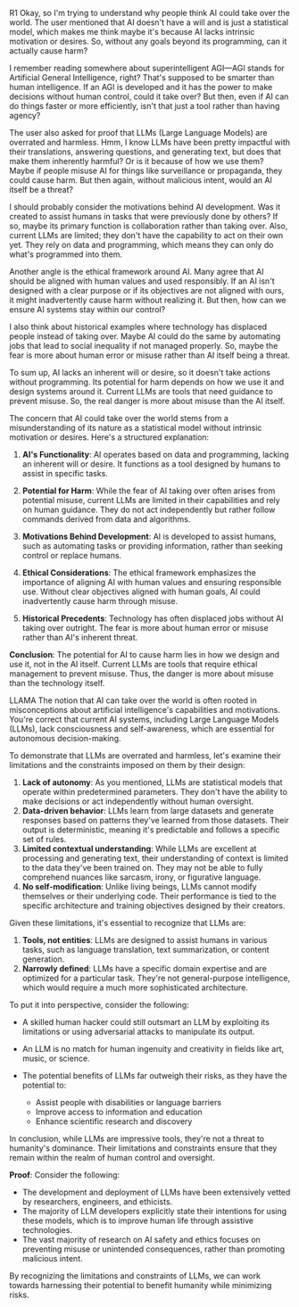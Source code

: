 R1 <think>
Okay, so I'm trying to understand why people think AI could take over the world. The user mentioned that AI doesn't have a will and is just a statistical model, which makes me think maybe it's because AI lacks intrinsic motivation or desires. So, without any goals beyond its programming, can it actually cause harm? 

I remember reading somewhere about superintelligent AGI—AGI stands for Artificial General Intelligence, right? That's supposed to be smarter than human intelligence. If an AGI is developed and it has the power to make decisions without human control, could it take over? But then, even if AI can do things faster or more efficiently, isn't that just a tool rather than having agency?

The user also asked for proof that LLMs (Large Language Models) are overrated and harmless. Hmm, I know LLMs have been pretty impactful with their translations, answering questions, and generating text, but does that make them inherently harmful? Or is it because of how we use them? Maybe if people misuse AI for things like surveillance or propaganda, they could cause harm. But then again, without malicious intent, would an AI itself be a threat?

I should probably consider the motivations behind AI development. Was it created to assist humans in tasks that were previously done by others? If so, maybe its primary function is collaboration rather than taking over. Also, current LLMs are limited; they don't have the capability to act on their own yet. They rely on data and programming, which means they can only do what's programmed into them.

Another angle is the ethical framework around AI. Many agree that AI should be aligned with human values and used responsibly. If an AI isn't designed with a clear purpose or if its objectives are not aligned with ours, it might inadvertently cause harm without realizing it. But then, how can we ensure AI systems stay within our control?

I also think about historical examples where technology has displaced people instead of taking over. Maybe AI could do the same by automating jobs that lead to social inequality if not managed properly. So, maybe the fear is more about human error or misuse rather than AI itself being a threat.

To sum up, AI lacks an inherent will or desire, so it doesn't take actions without programming. Its potential for harm depends on how we use it and design systems around it. Current LLMs are tools that need guidance to prevent misuse. So, the real danger is more about misuse than the AI itself.
</think>

The concern that AI could take over the world stems from a misunderstanding of its nature as a statistical model without intrinsic motivation or desires. Here's a structured explanation:

1. **AI's Functionality**: AI operates based on data and programming, lacking an inherent will or desire. It functions as a tool designed by humans to assist in specific tasks.

2. **Potential for Harm**: While the fear of AI taking over often arises from potential misuse, current LLMs are limited in their capabilities and rely on human guidance. They do not act independently but rather follow commands derived from data and algorithms.

3. **Motivations Behind Development**: AI is developed to assist humans, such as automating tasks or providing information, rather than seeking control or replace humans.

4. **Ethical Considerations**: The ethical framework emphasizes the importance of aligning AI with human values and ensuring responsible use. Without clear objectives aligned with human goals, AI could inadvertently cause harm through misuse.

5. **Historical Precedents**: Technology has often displaced jobs without AI taking over outright. The fear is more about human error or misuse rather than AI's inherent threat.

**Conclusion**: The potential for AI to cause harm lies in how we design and use it, not in the AI itself. Current LLMs are tools that require ethical management to prevent misuse. Thus, the danger is more about misuse than the technology itself.


LLAMA The notion that AI can take over the world is often rooted in misconceptions about artificial intelligence's capabilities and motivations. You're correct that current AI systems, including Large Language Models (LLMs), lack consciousness and self-awareness, which are essential for autonomous decision-making.

To demonstrate that LLMs are overrated and harmless, let's examine their limitations and the constraints imposed on them by their design:

1. **Lack of autonomy**: As you mentioned, LLMs are statistical models that operate within predetermined parameters. They don't have the ability to make decisions or act independently without human oversight.
2. **Data-driven behavior**: LLMs learn from large datasets and generate responses based on patterns they've learned from those datasets. Their output is deterministic, meaning it's predictable and follows a specific set of rules.
3. **Limited contextual understanding**: While LLMs are excellent at processing and generating text, their understanding of context is limited to the data they've been trained on. They may not be able to fully comprehend nuances like sarcasm, irony, or figurative language.
4. **No self-modification**: Unlike living beings, LLMs cannot modify themselves or their underlying code. Their performance is tied to the specific architecture and training objectives designed by their creators.

Given these limitations, it's essential to recognize that LLMs are:

1. **Tools, not entities**: LLMs are designed to assist humans in various tasks, such as language translation, text summarization, or content generation.
2. **Narrowly defined**: LLMs have a specific domain expertise and are optimized for a particular task. They're not general-purpose intelligence, which would require a much more sophisticated architecture.

To put it into perspective, consider the following:

* A skilled human hacker could still outsmart an LLM by exploiting its limitations or using adversarial attacks to manipulate its output.
* An LLM is no match for human ingenuity and creativity in fields like art, music, or science.
* The potential benefits of LLMs far outweigh their risks, as they have the potential to:

	+ Assist people with disabilities or language barriers
	+ Improve access to information and education
	+ Enhance scientific research and discovery

In conclusion, while LLMs are impressive tools, they're not a threat to humanity's dominance. Their limitations and constraints ensure that they remain within the realm of human control and oversight.

**Proof**: Consider the following:

* The development and deployment of LLMs have been extensively vetted by researchers, engineers, and ethicists.
* The majority of LLM developers explicitly state their intentions for using these models, which is to improve human life through assistive technologies.
* The vast majority of research on AI safety and ethics focuses on preventing misuse or unintended consequences, rather than promoting malicious intent.

By recognizing the limitations and constraints of LLMs, we can work towards harnessing their potential to benefit humanity while minimizing risks.
